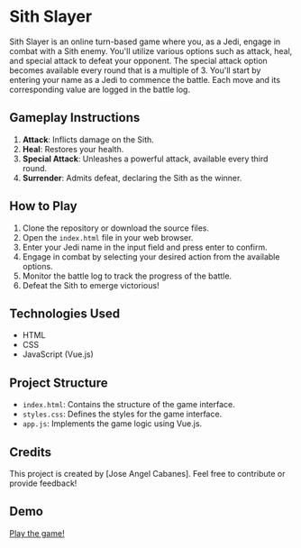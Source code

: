 # Sith Slayer

Sith Slayer is an online turn-based game where you, as a Jedi, engage in combat with a Sith enemy. You'll utilize various options such as attack, heal, and special attack to defeat your opponent. The special attack option becomes available every round that is a multiple of 3. You'll start by entering your name as a Jedi to commence the battle. Each move and its corresponding value are logged in the battle log.

## Gameplay Instructions

1. **Attack**: Inflicts damage on the Sith.
2. **Heal**: Restores your health.
3. **Special Attack**: Unleashes a powerful attack, available every third round.
4. **Surrender**: Admits defeat, declaring the Sith as the winner.

## How to Play

1. Clone the repository or download the source files.
2. Open the `index.html` file in your web browser.
3. Enter your Jedi name in the input field and press enter to confirm.
4. Engage in combat by selecting your desired action from the available options.
5. Monitor the battle log to track the progress of the battle.
6. Defeat the Sith to emerge victorious!

## Technologies Used

- HTML
- CSS
- JavaScript (Vue.js)

## Project Structure

- `index.html`: Contains the structure of the game interface.
- `styles.css`: Defines the styles for the game interface.
- `app.js`: Implements the game logic using Vue.js.

## Credits

This project is created by [Jose Angel Cabanes]. Feel free to contribute or provide feedback!

## Demo

[Play the game!](https://joseangelcabanes.github.io/VueProject7/) 

